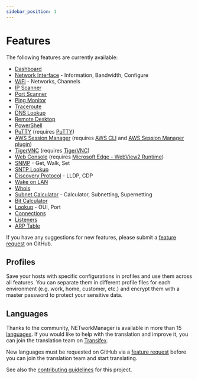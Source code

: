 ```yaml
---
sidebar_position: 1
---
```


# Features

The following features are currently available:

- [Dashboard](./application/dashboard)
- [Network Interface](./application/network-interface) - Information, Bandwidth, Configure
- [WiFi](./application/wifi) - Networks, Channels
- [IP Scanner](./application/ip-scanner)
- [Port Scanner](./application/port-scanner)
- [Ping Monitor](./application/ping-monitor)
- [Traceroute](./application/traceroute)
- [DNS Lookup](./application/dns-lookup)
- [Remote Desktop](./application/remote-desktop)
- [PowerShell](./application/powershell)
- [PuTTY](./application/putty) (requires [PuTTY](https://www.chiark.greenend.org.uk/~sgtatham/putty/latest.html))
- [AWS Session Manager](./application/aws-session-manager) (requires [AWS CLI](https://aws.amazon.com/cli/) and [AWS Session Manager plugin](https://docs.aws.amazon.com/systems-manager/latest/userguide/session-manager-working-with-install-plugin.html))
- [TigerVNC](./application/tigervnc) (requires [TigerVNC](https://tigervnc.org/))
- [Web Console](./application/web-console) (requires [Microsoft Edge - WebView2 Runtime](https://developer.microsoft.com/en-us/microsoft-edge/webview2/))
- [SNMP](./application/snmp) - Get, Walk, Set
- [SNTP Lookup](./application/sntp-lookup)
- [Discovery Protocol](./application/discovery-protocol) - LLDP, CDP
- [Wake on LAN](./application/wake-on-lan)
- [Whois](./application/whois)
- [Subnet Calculator](./application/subnet-calculator) - Calculator, Subnetting, Supernetting
- [Bit Calculator](./application/bit-calculator)
- [Lookup](./application/lookup) - OUI, Port
- [Connections](./application/connections)
- [Listeners](./application/listeners)
- [ARP Table](./application/arp-table)

If you have any suggestions for new features, please submit a [feature request](https://github.com/BornToBeRoot/NETworkManager/issues/new/choose) on GitHub.

## Profiles

Save your hosts with specific configurations in profiles and use them across all features. You can separate them in different profile files for each environment (e.g. work, home, customer, etc.) and encrypt them with a master password to protect your sensitive data.

## Languages

Thanks to the community, NETworkManager is available in more than 15 [languages](https://app.transifex.com/BornToBeRoot/NETworkManager/dashboard/). If you would like to help with the translation and improve it, you can join the translation team on [Transifex](https://app.transifex.com/BornToBeRoot/NETworkManager/dashboard/).

New languages must be requested on GitHub via a [feature request](https://github.com/BornToBeRoot/NETworkManager/issues/new/choose) before you can join the translation team and start translating.

See also the [contributing guidelines](https://github.com/BornToBeRoot/NETworkManager/blob/main/CONTRIBUTING.md) for this project.

